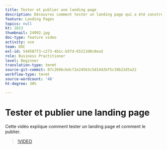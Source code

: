 ```yaml
---
title: Tester et publier une landing page
description: Découvrez comment tester un landing page qui a été construit dans Adobe Campaign Standard et comment le publier.
feature: Landing Pages
topics: null
kt: 1813
thumbnail: 24992.jpg
doc-type: feature video
activity: use
team: DOC
exl-id: 544587f3-c273-4b1c-b5fd-65213d0c0ea3
role: Business Practitioner
level: Beginner
translation-type: tm+mt
source-git-commit: 07c2696cbdc72e24563c5d1442bf5c39b22d5a22
workflow-type: tm+mt
source-wordcount: '46'
ht-degree: 30%

---
```


# Tester et publier une landing page

Cette vidéo explique comment tester un landing page et comment le publier.

>[!VIDEO](https://video.tv.adobe.com/v/24092?quality=12)
